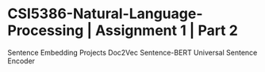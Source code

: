 # CSI5386-Natural-Language-Processing | Assignment 1 | Part 2
Sentence Embedding Projects 
Doc2Vec
Sentence-BERT
Universal Sentence Encoder 
